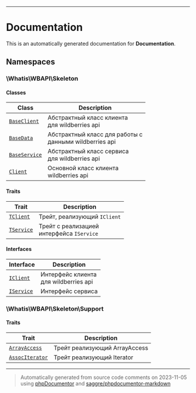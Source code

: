 
***

# Documentation



This is an automatically generated documentation for **Documentation**.


## Namespaces


### \Whatis\WBAPI\Skeleton

#### Classes

| Class | Description |
|-------|-------------|
| [`BaseClient`](./classes/Whatis/WBAPI/Skeleton/BaseClient.md) | Абстрактный класс клиента<br />для wildberries api|
| [`BaseData`](./classes/Whatis/WBAPI/Skeleton/BaseData.md) | Абстрактный класс для работы с<br />данными wildberries api|
| [`BaseService`](./classes/Whatis/WBAPI/Skeleton/BaseService.md) | Абстрактный класс сервиса<br />для wildberries api|
| [`Client`](./classes/Whatis/WBAPI/Skeleton/Client.md) | Основной класс клиента<br />wildberries api|


#### Traits

| Trait | Description |
|-------|-------------|
| [`TClient`](./classes/Whatis/WBAPI/Skeleton/TClient.md) | Трейт, реализующий `IClient`|
| [`TService`](./classes/Whatis/WBAPI/Skeleton/TService.md) | Трейт с реализацией<br />интерфейса `IService`|



#### Interfaces

| Interface | Description |
|-----------|-------------|
| [`IClient`](./classes/Whatis/WBAPI/Skeleton/IClient.md) | Интерфейс клиента<br />для wildberries api|
| [`IService`](./classes/Whatis/WBAPI/Skeleton/IService.md) | Интерфейс сервиса|



### \Whatis\WBAPI\Skeleton\Support



#### Traits

| Trait | Description |
|-------|-------------|
| [`ArrayAccess`](./classes/Whatis/WBAPI/Skeleton/Support/ArrayAccess.md) | Трейт реализующий ArrayAccess|
| [`AssocIterator`](./classes/Whatis/WBAPI/Skeleton/Support/AssocIterator.md) | Трейт реализующий Iterator|




***
> Automatically generated from source code comments on 2023-11-05 using [phpDocumentor](http://www.phpdoc.org/) and [saggre/phpdocumentor-markdown](https://github.com/Saggre/phpDocumentor-markdown)

